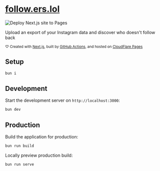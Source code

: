 # [follow.ers.lol](https://follow.ers.lol)

![Deploy Next.js site to Pages](https://github.com/lightningboltemoji/follow.ers.lol/actions/workflows/nextjs.yml/badge.svg)

Upload an export of your Instagram data and discover who doesn't follow back

<sub>♡ Created with [Next.js](https://nextjs.org/), built by [GitHub Actions](https://docs.github.com/en/actions), and hosted on [CloudFlare Pages](https://pages.cloudflare.com/)</sub>

## Setup

```bash
bun i
```

## Development

Start the development server on `http://localhost:3000`:

```bash
bun dev
```

## Production

Build the application for production:

```bash
bun run build
```

Locally preview production build:

```bash
bun run serve
```
